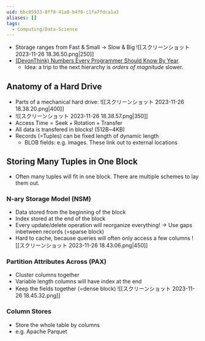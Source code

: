 ```yaml
---
uid: bbc05933-8ff8-41a0-b4f0-c1fa7fdca1a3
aliases: []
tags:
  - Computing/Data-Science
---
```


- Storage ranges from Fast & Small → Slow & Big ![[スクリーンショット 2023-11-26 18.36.50.png|250]]
- [(DevonThink) Numbers Every Programmer Should Know By Year](x-devonthink-item://B08EF54C-1D02-4C00-BB72-D609821BE701)
	- Idea: a trip to the next hierarchy is _orders of magnitude_ slower.

## Anatomy of a Hard Drive

- Parts of a mechanical hard drive: ![[スクリーンショット 2023-11-26 18.38.20.png|400]]
- ![[スクリーンショット 2023-11-26 18.38.57.png|350]]
- $\text{Access Time}=\text{Seek}+\text{Rotation}+\text{Transfer}$
- All data is transfered in blocks! (512B~4KB)
- Records (=Tuples) can be fixed length of dynamic length
	- BLOB fields: e.g. images. These link out to external locations

## Storing Many Tuples in One Block
- Often many tuples will fit in one block. There are multiple schemes to lay them out.
### N-ary Storage Model (NSM)
- Data stored from the beginning of the block
- Index stored at the end of the block
- Every update/delete operation will reorganize everything! → Use gaps inbetween records (=sparse block)
- Hard to cache, because queries will often only access a few columns
![[スクリーンショット 2023-11-26 18.43.06.png|450]]
### Partition Attributes Across (PAX)
- Cluster columns together
- Variable length columns will have index at the end
- Keep the fields together (=dense block)
![[スクリーンショット 2023-11-26 18.45.32.png]]
### Column Stores
- Store the whole table by columns
- e.g. Apache Parquet
